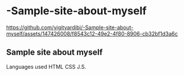 ﻿# -Sample-site-about-myself

https://github.com/yigityardibi/-Sample-site-about-myself/assets/147426008/f8543c12-49e2-4f80-8906-cb32bf1d3a6c

Sample site about myself
-------------------------
Languages ​​used
HTML
CSS
J.S.





